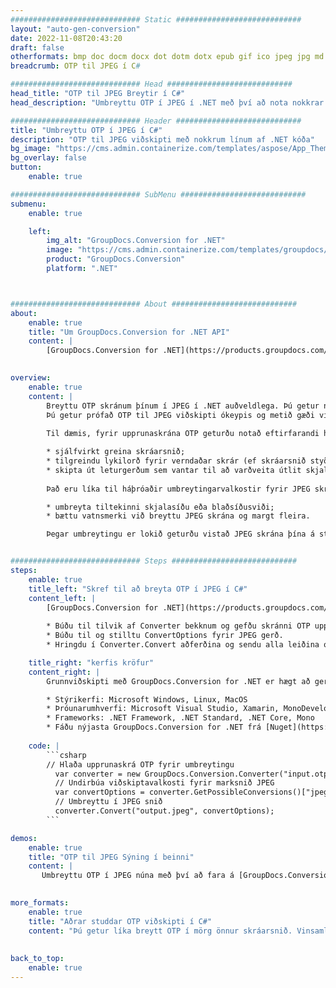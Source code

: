 ```yaml
---
############################# Static ############################
layout: "auto-gen-conversion"
date: 2022-11-08T20:43:20
draft: false
otherformats: bmp doc docm docx dot dotm dotx epub gif ico jpeg jpg md odt ott pdf png psd rtf tex tif tiff txt xps
breadcrumb: OTP til JPEG í C#

############################# Head ############################
head_title: "OTP til JPEG Breytir í C#"
head_description: "Umbreyttu OTP í JPEG í .NET með því að nota nokkrar línur af kóða. Notaðu GroupDocs Document Conversion API til að umbreyta yfir 160 skráarsniðum."

############################# Header ############################
title: "Umbreyttu OTP í JPEG í C#"
description: "OTP til JPEG viðskipti með nokkrum línum af .NET kóða"
bg_image: "https://cms.admin.containerize.com/templates/aspose/App_Themes/V3/images/bg/header1.png"
bg_overlay: false
button:
    enable: true

############################# SubMenu ############################
submenu:
    enable: true

    left:
        img_alt: "GroupDocs.Conversion for .NET"
        image: "https://cms.admin.containerize.com/templates/groupdocs/images/product-logos/90x90-noborder/groupdocs-conversion-net.png"
        product: "GroupDocs.Conversion"
        platform: ".NET"



############################# About ############################
about:
    enable: true
    title: "Um GroupDocs.Conversion for .NET API"
    content: |
        [GroupDocs.Conversion for .NET](https://products.groupdocs.com/conversion/net/) er hægt að nota til að umbreyta Microsoft Word, Excel, PowerPoint, PDF, Visio og öðrum sniðum. GroupDocs.Conversion er sjálfstætt API sem hentar fyrir bakhlið og innri kerfi þar sem mikil afköst eru nauðsynleg. Það er ekki háð neinum hugbúnaði eins og Microsoft eða Open Office.
    

overview:
    enable: true
    content: |
        Breyttu OTP skránum þínum í JPEG í .NET auðveldlega. Þú getur notað aðeins nokkrar C# kóðalínur á hvaða vettvang sem þú vilt eins og - Windows, Linux, macOS.
        Þú getur prófað OTP til JPEG viðskipti ókeypis og metið gæði viðskiptaniðurstaðna. Ásamt einföldum skráabreytingum geturðu prófað fullkomnari valkosti til að hlaða uppruna OTP skrá og til að vista úttak JPEG niðurstöðu. 
        
        Til dæmis, fyrir upprunaskrána OTP geturðu notað eftirfarandi hleðsluvalkosti:

        * sjálfvirkt greina skráarsnið;
        * tilgreindu lykilorð fyrir verndaðar skrár (ef skráarsnið styður það);
        * skipta út leturgerðum sem vantar til að varðveita útlit skjalsins.
        
        Það eru líka til háþróaðir umbreytingarvalkostir fyrir JPEG skrána:

        * umbreyta tiltekinni skjalasíðu eða blaðsíðusviði;
        * bættu vatnsmerki við breyttu JPEG skrána og margt fleira.

        Þegar umbreytingu er lokið geturðu vistað JPEG skrána þína á staðbundinni skráarslóð eða hvaða geymslu sem er þriðja aðila eins og FTP, Amazon S3, Google Drive, Dropbox osfrv. Athugaðu - til að breyta OTP í {{ TO}} það er engin þörf fyrir neinn viðbótarhugbúnað uppsettan - eins og MS Office, Open Office, Adobe Acrobat Reader o.s.frv.


############################# Steps ############################
steps:
    enable: true
    title_left: "Skref til að breyta OTP í JPEG í C#"
    content_left: |
        [GroupDocs.Conversion for .NET](https://products.groupdocs.com/conversion/net/) auðveldar forriturum að breyta OTP skrá í JPEG með nokkrum línum af kóða.
        
        * Búðu til tilvik af Converter bekknum og gefðu skránni OTP upp alla slóðina
        * Búðu til og stilltu ConvertOptions fyrir JPEG gerð.
        * Hringdu í Converter.Convert aðferðina og sendu alla leiðina og sniðið (JPEG) sem færibreytu

    title_right: "kerfis kröfur"
    content_right: |
        Grunnviðskipti með GroupDocs.Conversion for .NET er hægt að gera í örfáum einföldum skrefum. API okkar eru studd á öllum helstu kerfum og stýrikerfum. Áður en þú keyrir kóðann hér að neðan skaltu ganga úr skugga um að þú hafir eftirfarandi forsendur uppsettar á kerfinu þínu.

        * Stýrikerfi: Microsoft Windows, Linux, MacOS
        * Þróunarumhverfi: Microsoft Visual Studio, Xamarin, MonoDevelop
        * Frameworks: .NET Framework, .NET Standard, .NET Core, Mono
        * Fáðu nýjasta GroupDocs.Conversion for .NET frá [Nuget](https://www.nuget.org/packages/groupdocs.conversion)
         
    code: |
        ```csharp    
        // Hlaða upprunaskrá OTP fyrir umbreytingu
          var converter = new GroupDocs.Conversion.Converter("input.otp");
          // Undirbúa viðskiptavalkosti fyrir marksnið JPEG
          var convertOptions = converter.GetPossibleConversions()["jpeg"].ConvertOptions;
          // Umbreyttu í JPEG snið
          converter.Convert("output.jpeg", convertOptions);
        ```

demos:
    enable: true
    title: "OTP til JPEG Sýning í beinni"
    content: |
       Umbreyttu OTP í JPEG núna með því að fara á [GroupDocs.Conversion App](https://products.groupdocs.app/conversion/family) vefsíðuna. Demo á netinu hefur eftirfarandi kosti
          

more_formats:
    enable: true
    title: "Aðrar studdar OTP viðskipti í C#"
    content: "Þú getur líka breytt OTP í mörg önnur skráarsnið. Vinsamlegast skoðaðu listann hér að neðan."
       
       
back_to_top:
    enable: true
---
```


